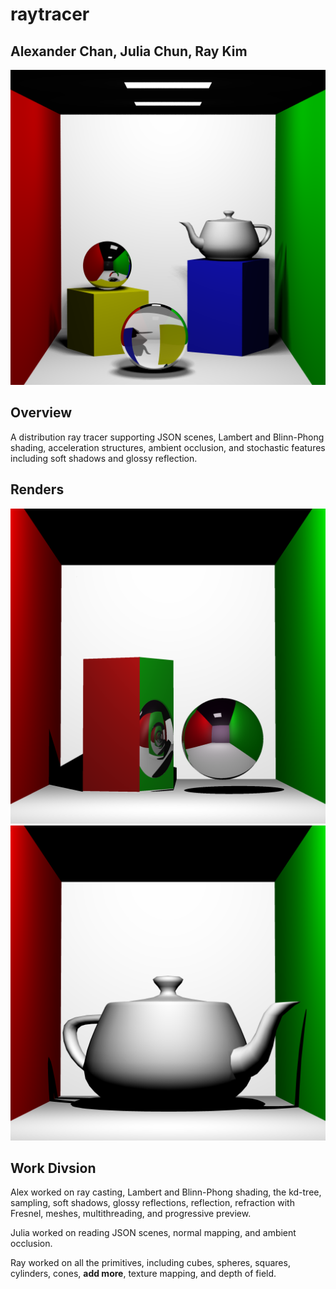 # raytracer

## Alexander Chan, Julia Chun, Ray Kim

![](renders/soft_shadows_8x8.png)

## Overview

A distribution ray tracer supporting JSON scenes, Lambert and Blinn-Phong shading, acceleration structures, ambient occlusion, and stochastic features including soft shadows and glossy reflection.

## Renders

![](renders/cornell_recursive_reflect_larger_depth.png)
![](renders/teapot_16aa.png)

## Work Divsion

Alex worked on ray casting, Lambert and Blinn-Phong shading, the kd-tree, sampling, soft shadows, glossy reflections, reflection, refraction with Fresnel, meshes, multithreading, and progressive preview.

Julia worked on reading JSON scenes, normal mapping, and ambient occlusion.

Ray worked on all the primitives, including cubes, spheres, squares, cylinders, cones, **add more**, texture mapping, and depth of field.